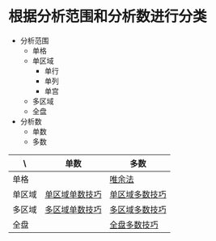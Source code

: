 <!-- DOCTOC SKIP -->

# 根据分析范围和分析数进行分类

- 分析范围
  - 单格
  - 单区域
    - 单行
    - 单列
    - 单宫
  - 多区域
  - 全盘
- 分析数
  - 单数
  - 多数

| \   | 单数          | 多数            |
|-----|-------------|---------------|
| 单格  |             | [唯余法][单格多数技巧] |
| 单区域 | [单区域单数技巧][] | [单区域多数技巧][]   |
| 多区域 | [多区域单数技巧][] | [多区域多数技巧][]   |
| 全盘  |             | [全盘多数技巧][]    |

[单格多数技巧]: 单格/多数/README.md
[单区域单数技巧]: 单区域/单数/README.md
[单区域多数技巧]: 单区域/多数/README.md
[多区域单数技巧]: 多区域/单数/README.md
[多区域多数技巧]: 多区域/多数/README.md
[全盘多数技巧]: 全盘/多数/README.md

